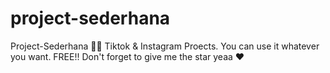 # project-sederhana
Project-Sederhana 🧑‍💻
Tiktok & Instagram Proects. You can use it whatever you want. FREE!!
Don't forget to give me the star yeaa ❤️

